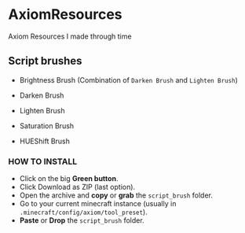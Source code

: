 # AxiomResources
Axiom Resources I made through time

## Script brushes

- Brightness Brush (Combination of `Darken Brush` and `Lighten Brush`)
- Darken Brush
- Lighten Brush

- Saturation Brush
- HUEShift Brush

### HOW TO INSTALL

- Click on the big **Green button**.
- Click Download as ZIP (last option).
- Open the archive and **copy** or **grab** the `script_brush` folder.
- Go to your current minecraft instance (usually in `.minecraft/config/axiom/tool_preset`).
- **Paste** or **Drop** the `script_brush` folder.